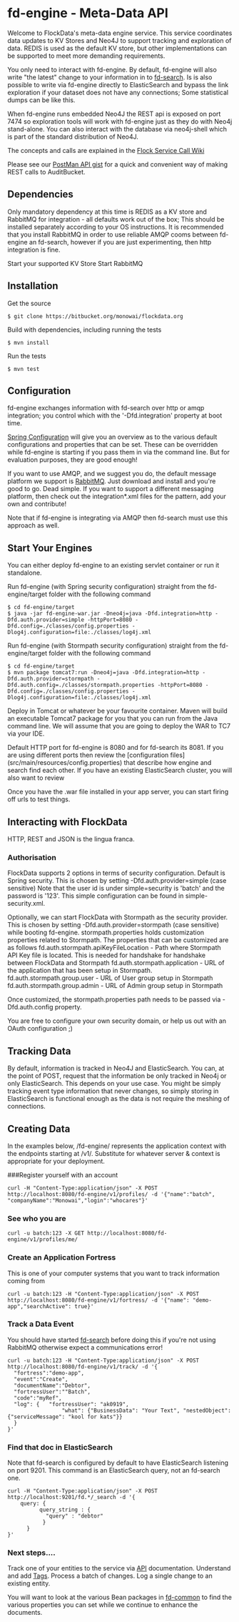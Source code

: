 fd-engine  - Meta-Data API
===========
Welcome to FlockData's meta-data engine service. This service coordinates data updates to KV Stores and Neo4J to support tracking and exploration of data. REDIS is used as the default KV store, but other implementations can be supported to meet more demanding requirements.

You only need to interact with fd-engine. By default, fd-engine will also write "the latest" change to your information in to [fd-search](../fd-search). Is is also possible to write via fd-engine directly to ElasticSearch and bypass the link exploration if your dataset does not have any connections;  Some statistical dumps can be like this.

When fd-engine runs embedded Neo4J the REST api is exposed on port 7474 so exploration tools will work with fd-engine just as they do with Neo4j stand-alone. You can also interact with the database via neo4j-shell which is part of the standard distribution of Neo4J. 

The concepts and calls are explained in the [Flock Service Call Wiki](http://www.monowai.com/wiki/pages/viewpage.action?pageId=13172790)

Please see our [PostMan API gist](https://gist.github.com/monowai/8077021)  for a quick and convenient way of making REST calls to AuditBucket.

## Dependencies
Only mandatory dependency at this time is REDIS as a KV store and RabbitMQ for integration - all defaults work out of the box; This should be installed separately according to your OS instructions. It is recommended that you install RabbitMQ in order to use reliable AMQP cooms between fd-engine an fd-search, however if you are just experimenting, then http integration is fine.

Start your supported KV Store
Start RabbitMQ

## Installation
Get the source
```
$ git clone https://bitbucket.org/monowai/flockdata.org
```

Build with dependencies, including running the tests
```
$ mvn install
```

Run the tests
```
$ mvn test
```

## Configuration
fd-engine exchanges information with fd-search over http or amqp integration; you control which with the '-Dfd.integration' property at boot time.

[Spring Configuration](src/main/webapp/WEB-INF/spring) will give you an overview as to the various default configurations and properties that can be set. These can be overridden while fd-engine is starting if you pass them in via the command line. But for evaluation purposes, they are good enough!

If you want to use AMQP, and we suggest you do, the default message platform we support is [RabbitMQ](http://www.rabbitmq.com/). Just download and install and you're good to go. Dead simple. If you want to support a different messaging platform, then check out the integration*.xml files for the pattern, add your own and contribute!

Note that if fd-engine is integrating via AMQP then fd-search must use this approach as well.

## Start Your Engines
You can either deploy fd-engine to an existing servlet container or run it standalone.

Run fd-engine (with Spring security configuration) straight from the fd-engine/target folder with the following command
```
$ cd fd-engine/target
$ java -jar fd-engine-war.jar -Dneo4j=java -Dfd.integration=http -Dfd.auth.provider=simple -httpPort=8080 -Dfd.config=./classes/config.properties -Dlog4j.configuration=file:./classes/log4j.xml
```

Run fd-engine (with Stormpath security configuration) straight from the fd-engine/target folder with the following command
```
$ cd fd-engine/target
$ mvn package tomcat7:run -Dneo4j=java -Dfd.integration=http -Dfd.auth.provider=stormpath -Dfd.auth.config=./classes/stormpath.properties -httpPort=8080 -Dfd.config=./classes/config.properties -Dlog4j.configuration=file:./classes/log4j.xml
```

Deploy in Tomcat or whatever be your favourite container. Maven will build an executable Tomcat7 package for you that you can run from the Java command line. We will assume that you are going to deploy the WAR to TC7 via your IDE.

Default HTTP port for fd-engine is 8080 and for fd-search its 8081. If you are using different ports then review the [configuration files] (src/main/resources/config.properties) that describe how engine and search find each other. If you have an existing ElasticSearch cluster, you will also want to review 

Once you have the .war file installed in your app server, you can start firing off urls to test things.

## Interacting with FlockData
HTTP, REST and JSON is the lingua franca.

### Authorisation
FlockData supports 2 options in terms of security configuration.
Default is Spring security. This is chosen by setting -Dfd.auth.provider=simple (case sensitive) 
Note that the user id is under simple=security is 'batch' and the password is '123'. This simple configuration can be found in simple-security.xml.

Optionally, we can start FlockData with Stormpath as the security provider.
This is chosen by setting -Dfd.auth.provider=stormpath (case sensitive) while booting fd-engine. stormpath.properties holds customization properties related to Stormpath. The properties that can be customized are as follows
fd.auth.stormpath.apiKeyFileLocation - Path where Stormpath API Key file is located. This is needed for handshake for handshake between FlockData and Stormpath
fd.auth.stormpath.application - URL of the application that has been setup in Stormpath.
fd.auth.stormpath.group.user - URL of User group setup in Stormpath
fd.auth.stormpath.group.admin - URL of Admin group setup in Stormpath

Once customized, the stormpath.properties path needs to be passed via -Dfd.auth.config property.

You are free to configure your own security domain, or help us out with an OAuth configuration ;)

## Tracking Data
By default, information is tracked in Neo4J and ElasticSearch. You can, at the point of POST, request that the information be only tracked in Neo4j or only ElasticSearch. This depends on your use case. You might be simply tracking event type information that never changes, so simply storing in ElasticSearch is functional enough as the data is not require the meshing of connections.

## Creating Data
In the examples below, /fd-engine/ represents the application context with the endpoints starting at /v1/. Substitute for whatever server & context is appropriate for your deployment.

###Register yourself with an account
```
curl -H "Content-Type:application/json" -X POST http://localhost:8080/fd-engine/v1/profiles/ -d '{"name":"batch", "companyName":"Monowai","login":"whocares"}'
```
### See who you are
```
curl -u batch:123 -X GET http://localhost:8080/fd-engine/v1/profiles/me/
```
### Create an Application Fortress
This is one of your computer systems that you want to track information coming from
```
curl -u batch:123 -H "Content-Type:application/json" -X POST http://localhost:8080/fd-engine/v1/fortress/ -d '{"name": "demo-app","searchActive": true}'
```
### Track a Data Event
You should have started [fd-search](../fd-search) before doing this if you're not using RabbitMQ otherwise expect a communications error!
```
curl -u batch:123 -H "Content-Type:application/json" -X POST http://localhost:8080/fd-engine/v1/track/ -d '{
  "fortress":"demo-app", 
  "event":"Create",
  "documentName":"Debtor",
  "fortressUser":""Batch",
  "code":"myRef",
  "log": {   "fortressUser": "ak0919",
           		 "what": {"BusinessData": "Your Text", "nestedObject": {"serviceMessage": "kool for kats"}}
  }
}'
```
### Find that doc in ElasticSearch
Note that fd-search is configured by default to have ElasticSearch listening on port 9201. This command is an ElasticSearch query, not an fd-search one.

```
curl -H "Content-Type:application/json" -X POST http://localhost:9201/fd.*/_search -d '{
    query: {
          query_string : {
            "query" : "debtor"
           }
      }
}'
````

### Next steps....
Track one of your entities to the service via [API](http://www.monowai.com/wiki/pages/viewpage.action?pageId=13172790) documentation. Understand and add [Tags](http://www.monowai.com/wiki/pages/viewpage.action?pageId=13172831). Process a batch of changes. Log a single change to an existing entity.

You will want to look at the various Bean packages in [fd-common](https://bitbucket.org/monowai/flockdata/src/abdb12458b5537567546aa2ba6ffe01bc83cc521/fd-common/?at=develop) to find the various properties you can set while we continue to enhance the documents.

